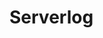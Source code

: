 # Serverlog

<script>
import d3 from "src/external/d3.v5.js"
import moment from "src/external/moment.js";

// moment("2020-01-29T13:48:38.798Z").toDate().toString()

(async() => {
  var currentlogs = []
  var starttime = performance.now()
  var requestMap = new Map()

  // lively4url + "/demos/data/livelyboot-serverlog.log"
  var url = "https://lively-kernel.org/lively4/lively4-server/server.log"
  // var url = "https://lively-kernel.org/research/lively4-server/server.log"

  var openRequests = new Set()
  var logstring = await fetch(url).then(r => r.text())
  logstring.split("\n").forEach(line => {
    /*
    `[2020-01-29T13:48:38.798Z] [server] REQUEST[0]  START GET	/lively4-jens/swx-loader.js`.match(/\[(.*)\] +\[server\] REQUEST\[([0-9]+)\]  START GET	([^ ]+)/)
    
    `[2020-01-29T13:48:38.898Z] [server] REQUEST[0]  FINISHED GET (100ms) /lively4-jens/swx-loader.js`.match(/\[(.*)\] +\[server\] REQUEST\[([0-9]+)\]  FINISHED GET \(([0-9]+)ms\)/)
    
    `[2020-01-30T10:56:19.678Z] [server] REQUEST[224]  SESSION Sessiond9deecc5-a6a0-4e33-afc9-1f8d2377ff7e`
    */
   
    
    var m = line.match(/\[(.*)\] +\[server\] REQUEST\[([0-9]+)\]  ?(.*)/)
    if (m) {  
      let time = moment(m[1]).toDate().getTime()
      let req = m[2]
      let message = m[3]
      let d
      m = message.match(/START ([A-Z]+)	([^ ]+)/)
      if (m) { 
        let method = m[1]
        let url = m[2]
        let start = time
        let offset = start
        var requests = Array.from(openRequests.values())
        var openPreviousRequest = requests.first
        if (openPreviousRequest) { offset = openPreviousRequest.offset }
        d = {url, req, method, offset, start, messages: []}
        d.openrequests = requests.map(ea => ea.req)
        currentlogs.push(d)
        openRequests.add(d)
        requestMap.set(req, d)
      } else {
        d = requestMap.get(req)
      }
      if (!d) return;
      d.messages.push({time: time, content: message});
      
      m = line.match(/SESSION ([^ ]+)/)
      if (m) {
        d.session = m[3];
      }

      m = line.match(/SYSTEM ([^ ]+)/)
      if (m) {
       d.system = m[1];
      }

      m = line.match(/FINISHED ([A-Z]+) \(([0-9]+)ms\)/)
      if (m) {
        let duration = parseInt(m[2])
        d.time = duration;
        d.finished = time
        openRequests.delete(d)
      }
    }
  })
  // console.log("loaded Bootlog in " + (performance.now() - starttime))


  if (currentlogs.length == 0) {
    return "no log server log: " + url
  }
 
  var chart = await lively.create("d3-barchart")
  chart.style.width = "1200px"
  
  var color = d3.scaleOrdinal(d3.schemeCategory10);           
  var nodeMap = new Map();
  
  var data = currentlogs
    .map(ea => {
      return {
        log: ea,
        children: [],
        label: "[" + ea.req + "] " + ea.url.replace(/.*\//,""),
        x0: ea.start - ea.offset,
        x1: ea.finished - ea.offset,
      }
    })

  
  chart.config({
    onclick(d, evt) {
      if(evt.shiftKey) {
        lively.openInspector(d)
      } else {
      var base = lively4url.replace(/\/[^/]*$/,"")
      lively.openBrowser(base + d.log.url, true)
      }
    },
    color(d) {
      return color(d.log.method) // session
    },
    title(d) {
      return d.log.messages.map(ea => ea.content).join("\n")
      
      // return d.log.mode + " \n" + d.log.url + "\n" + d.log.time.toFixed(2) + "ms"
    }
  })
  
  chart.setData(data)
  chart.updateViz() 
  debugger
  chart.style.height = chart.get("svg").getBBox().height + "px"
  

  return <div>{chart}</div>
})()
</script>